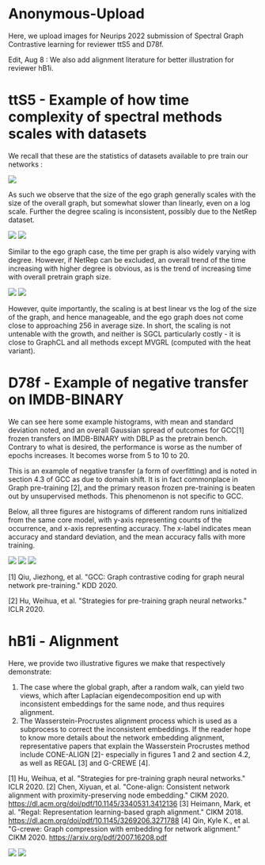# Anonymous-Upload
Here, we upload images for Neurips 2022 submission of Spectral Graph Contrastive learning for reviewer ttS5 and D78f.

Edit, Aug 8 : We also add alignment literature for better illustration for reviewer hB1i.

# ttS5 - Example of how time complexity of spectral methods scales with datasets

We recall that these are the statistics of datasets available to pre train our networks : 

![](./datasetdetails.png)

As such we observe that the size of the ego graph generally scales with the size of the overall graph, but somewhat slower than linearly, even on a log scale. Further the degree scaling is inconsistent, possibly due to the NetRep dataset.

![](./egoversussize_labeled_fixed.png)
![](./egographanddegree_labeled.png)

Similar to the ego graph case, the time per graph is also widely varying with degree. However, if NetRep can be excluded, an overall trend of the time increasing with higher degree is obvious, as is the trend of increasing time with overall pretrain graph size.

![](./timeversusnode.png)
![](./timeversusdegree.png)

However, quite importantly, the scaling is at best linear vs the log of the size of the graph, and hence manageable, and the ego graph does not come close to approaching 256 in average size. In short, the scaling is not untenable with the growth, and neither is SGCL particularly costly - it is close to GraphCL and all methods except MVGRL (computed with the heat variant).

# D78f - Example of negative transfer on IMDB-BINARY

We can see here some example histograms, with mean and standard deviation noted, and an overall Gaussian spread of outcomes for GCC[1] frozen transfers on IMDB-BINARY with DBLP as the pretrain bench. Contrary to what is desired, the performance is worse as the number of epochs increases. It becomes worse from 5 to 10 to 20.

This is an example of negative transfer (a form of overfitting) and is noted in section 4.3 of GCC as due to domain shift. It is in fact commonplace in Graph pre-training [2], and the primary reason frozen pre-training is beaten out by unsupervised methods. This phenomenon is not specific to GCC.

Below, all three figures are histograms of different random runs initialized from the same core model, with y-axis representing counts of the occurrence, and x-axis representing accuracy. The x-label indicates mean accuracy and standard deviation, and the mean accuracy falls with more training.

![](./imdb-binary_5.jpg)
![](./imdb-binary_10.jpg)
![](./imdb-binary_20.jpg)

[1] Qiu, Jiezhong, et al. "GCC: Graph contrastive coding for graph neural network pre-training." KDD 2020.

[2] Hu, Weihua, et al. "Strategies for pre-training graph neural networks."  ICLR 2020.

# hB1i - Alignment

Here, we provide two illustrative figures we make that respectively demonstrate:
1.	The case where the global graph, after a random walk, can yield two views, which after Laplacian eigendecomposition end up with inconsistent embeddings for the same node, and thus requires alignment.
2.	The Wasserstein-Procrustes alignment process which is used as a subprocess to correct the inconsistent embeddings.
If the reader hope to know more details about the network embedding alignment, representative papers that explain the Wasserstein Procrustes method include CONE-ALIGN [2]- especially in figures 1 and 2 and section 4.2, as well as REGAL [3] and G-CREWE [4]. 

[1] Hu, Weihua, et al. "Strategies for pre-training graph neural networks."  ICLR 2020.
[2] Chen, Xiyuan, et al. "Cone-align: Consistent network alignment with proximity-preserving node embedding." CIKM 2020. https://dl.acm.org/doi/pdf/10.1145/3340531.3412136
[3] Heimann, Mark, et al. "Regal: Representation learning-based graph alignment." CIKM 2018. https://dl.acm.org/doi/pdf/10.1145/3269206.3271788
[4] Qin, Kyle K., et al. "G-crewe: Graph compression with embedding for network alignment." CIKM 2020. https://arxiv.org/pdf/2007.16208.pdf

![](./alignment_take2.jpg)
![](./Alignment_edited_page-0001.jpg)
